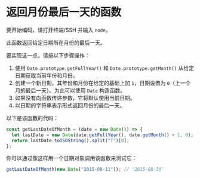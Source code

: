 # 返回月份最后一天的函数

要开始编码，请打开终端/SSH 并输入 `node`。

此函数返回给定日期所在月份的最后一天。

要实现这一点，请按以下步骤操作：

1. 使用 `Date.prototype.getFullYear()` 和 `Date.prototype.getMonth()` 从给定日期获取当前年份和月份。
2. 创建一个新日期，其年份和月份在给定的基础上加 `1`，日期设置为 `0`（上一个月的最后一天）。为此可以使用 `Date` 构造函数。
3. 如果没有向函数传递参数，它将默认使用当前日期。
4. 以日期的字符串表示形式返回月份的最后一天。

以下是该函数的代码：

```js
const getLastDateOfMonth = (date = new Date()) => {
  let lastDate = new Date(date.getFullYear(), date.getMonth() + 1, 0);
  return lastDate.toISOString().split("T")[0];
};
```

你可以通过像这样用一个日期对象调用该函数来测试它：

```js
getLastDateOfMonth(new Date("2015-08-11")); // '2015-08-30'
```
